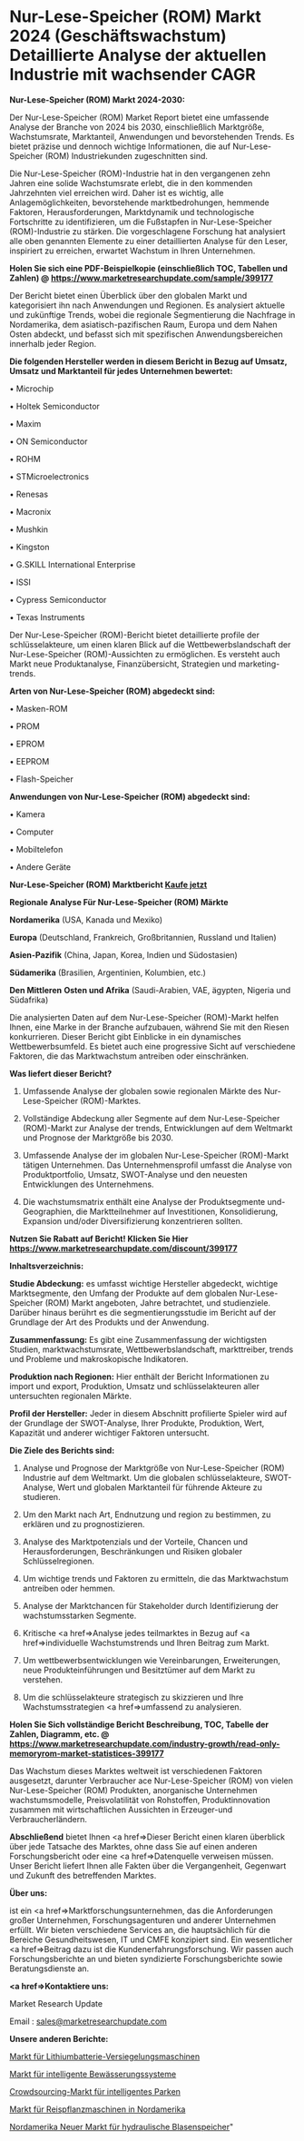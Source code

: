 # Nur-Lese-Speicher (ROM) Markt 2024 (Geschäftswachstum) Detaillierte Analyse der aktuellen Industrie mit wachsender CAGR

<strong>Nur-Lese-Speicher (ROM) Markt 2024-2030:</strong>

Der Nur-Lese-Speicher (ROM) Market Report bietet eine umfassende Analyse der Branche von 2024 bis 2030, einschließlich Marktgröße, Wachstumsrate, Marktanteil, Anwendungen und bevorstehenden Trends. Es bietet präzise und dennoch wichtige Informationen, die auf Nur-Lese-Speicher (ROM) Industriekunden zugeschnitten sind.

Die Nur-Lese-Speicher (ROM)-Industrie hat in den vergangenen zehn Jahren eine solide Wachstumsrate erlebt, die in den kommenden Jahrzehnten viel erreichen wird. Daher ist es wichtig, alle Anlagemöglichkeiten, bevorstehende marktbedrohungen, hemmende Faktoren, Herausforderungen, Marktdynamik und technologische Fortschritte zu identifizieren, um die Fußstapfen in Nur-Lese-Speicher (ROM)-Industrie zu stärken. Die vorgeschlagene Forschung hat analysiert alle oben genannten Elemente zu einer detaillierten Analyse für den Leser, inspiriert zu erreichen, erwartet Wachstum in Ihren Unternehmen.

<strong>Holen Sie sich eine PDF-Beispielkopie (einschließlich TOC, Tabellen und Zahlen) @
</strong><strong><a href=https://www.marketresearchupdate.com/sample/399177><strong>https://www.marketresearchupdate.com/sample/399177</u></font></a></strong></strong>

Der Bericht bietet einen Überblick über den globalen Markt und kategorisiert ihn nach Anwendungen und Regionen. Es analysiert aktuelle und zukünftige Trends, wobei die regionale Segmentierung die Nachfrage in Nordamerika, dem asiatisch-pazifischen Raum, Europa und dem Nahen Osten abdeckt, und befasst sich mit spezifischen Anwendungsbereichen innerhalb jeder Region.

<strong>Die folgenden Hersteller werden in diesem Bericht in Bezug auf Umsatz, Umsatz und Marktanteil für jedes Unternehmen bewertet:</strong>

• Microchip

• Holtek Semiconductor

• Maxim

• ON Semiconductor

• ROHM

• STMicroelectronics

• Renesas

• Macronix

• Mushkin

• Kingston

• G.SKILL International Enterprise

• ISSI

• Cypress Semiconductor

• Texas Instruments

Der Nur-Lese-Speicher (ROM)-Bericht bietet detaillierte profile der schlüsselakteure, um einen klaren Blick auf die Wettbewerbslandschaft der Nur-Lese-Speicher (ROM)-Aussichten zu ermöglichen. Es versteht auch Markt neue Produktanalyse, Finanzübersicht, Strategien und marketing-trends.

<strong>Arten von Nur-Lese-Speicher (ROM) abgedeckt sind:</strong>

• Masken-ROM

• PROM

• EPROM

• EEPROM

• Flash-Speicher

<strong>Anwendungen von Nur-Lese-Speicher (ROM) abgedeckt sind:</strong>

• Kamera

• Computer

• Mobiltelefon

• Andere Geräte

<strong>Nur-Lese-Speicher (ROM) Marktbericht <a href=https://www.marketresearchupdate.com/buynow/399177>Kaufe jetzt</a></strong>

<strong>Regionale Analyse Für Nur-Lese-Speicher (ROM) Märkte</strong>

<strong>Nordamerika</strong> (USA, Kanada und Mexiko)

<strong>Europa</strong> (Deutschland, Frankreich, Großbritannien, Russland und Italien)

<strong>Asien-Pazifik</strong> (China, Japan, Korea, Indien und Südostasien)

<strong>Südamerika</strong> (Brasilien, Argentinien, Kolumbien, etc.)

<strong>Den Mittleren</strong> <strong>Osten und Afrika</strong> (Saudi-Arabien, VAE, ägypten, Nigeria und Südafrika)

Die analysierten Daten auf dem Nur-Lese-Speicher (ROM)-Markt helfen Ihnen, eine Marke in der Branche aufzubauen, während Sie mit den Riesen konkurrieren. Dieser Bericht gibt Einblicke in ein dynamisches Wettbewerbsumfeld. Es bietet auch eine progressive Sicht auf verschiedene Faktoren, die das Marktwachstum antreiben oder einschränken.

<strong>Was liefert dieser Bericht?</strong>

1. Umfassende Analyse der globalen sowie regionalen Märkte des Nur-Lese-Speicher (ROM)-Marktes.

2. Vollständige Abdeckung aller Segmente auf dem Nur-Lese-Speicher (ROM)-Markt zur Analyse der trends, Entwicklungen auf dem Weltmarkt und Prognose der Marktgröße bis 2030.

3. Umfassende Analyse der im globalen Nur-Lese-Speicher (ROM)-Markt tätigen Unternehmen. Das Unternehmensprofil umfasst die Analyse von Produktportfolio, Umsatz, SWOT-Analyse und den neuesten Entwicklungen des Unternehmens.

4. Die wachstumsmatrix enthält eine Analyse der Produktsegmente und-Geographien, die Marktteilnehmer auf Investitionen, Konsolidierung, Expansion und/oder Diversifizierung konzentrieren sollten.

<strong>Nutzen Sie Rabatt auf Bericht! Klicken Sie Hier
</strong><strong><a href=https://www.marketresearchupdate.com/discount/399177>https://www.marketresearchupdate.com/discount/399177</b></u></font></strong></a>

<strong>Inhaltsverzeichnis:</strong>

<strong>Studie Abdeckung:</strong> es umfasst wichtige Hersteller abgedeckt, wichtige Marktsegmente, den Umfang der Produkte auf dem globalen Nur-Lese-Speicher (ROM) Markt angeboten, Jahre betrachtet, und studienziele. Darüber hinaus berührt es die segmentierungsstudie im Bericht auf der Grundlage der Art des Produkts und der Anwendung.

<strong>Zusammenfassung:</strong> Es gibt eine Zusammenfassung der wichtigsten Studien, marktwachstumsrate, Wettbewerbslandschaft, markttreiber, trends und Probleme und makroskopische Indikatoren.

<strong>Produktion nach Regionen:</strong> Hier enthält der Bericht Informationen zu import und export, Produktion, Umsatz und schlüsselakteuren aller untersuchten regionalen Märkte.

<strong>Profil der Hersteller:</strong> Jeder in diesem Abschnitt profilierte Spieler wird auf der Grundlage der SWOT-Analyse, Ihrer Produkte, Produktion, Wert, Kapazität und anderer wichtiger Faktoren untersucht.

<strong>Die Ziele des Berichts sind:</strong>

1) Analyse und Prognose der Marktgröße von Nur-Lese-Speicher (ROM) Industrie auf dem Weltmarkt.
Um die globalen schlüsselakteure, SWOT-Analyse, Wert und globalen Marktanteil für führende Akteure zu studieren.

2) Um den Markt nach Art, Endnutzung und region zu bestimmen, zu erklären und zu prognostizieren.

3) Analyse des Marktpotenzials und der Vorteile, Chancen und Herausforderungen, Beschränkungen und Risiken globaler Schlüsselregionen.

4) Um wichtige trends und Faktoren zu ermitteln, die das Marktwachstum antreiben oder hemmen.

5) Analyse der Marktchancen für Stakeholder durch Identifizierung der wachstumsstarken Segmente.

6) Kritische <a href=>Analyse</a> jedes teilmarktes in Bezug auf <a href=>individuelle</a> Wachstumstrends und Ihren Beitrag zum Markt.

7) Um wettbewerbsentwicklungen wie Vereinbarungen, Erweiterungen, neue Produkteinführungen und Besitztümer auf dem Markt zu verstehen.

8) Um die schlüsselakteure strategisch zu skizzieren und Ihre Wachstumsstrategien <a href=>umfassend</a> zu analysieren.

<strong>Holen Sie Sich vollständige Bericht Beschreibung, TOC, Tabelle der Zahlen, Diagramm, etc. @ </strong><strong><a href=https://www.marketresearchupdate.com/industry-growth/read-only-memoryrom-market-statistices-399177>https://www.marketresearchupdate.com/industry-growth/read-only-memoryrom-market-statistices-399177</a></font></strong>

Das Wachstum dieses Marktes weltweit ist verschiedenen Faktoren ausgesetzt, darunter Verbraucher ace Nur-Lese-Speicher (ROM) von vielen Nur-Lese-Speicher (ROM) Produkten, anorganische Unternehmen wachstumsmodelle, Preisvolatilität von Rohstoffen, Produktinnovation zusammen mit wirtschaftlichen Aussichten in Erzeuger-und Verbraucherländern.

<strong>Abschließend</strong> bietet Ihnen <a href=>Dieser</a> Bericht einen klaren überblick über jede Tatsache des Marktes, ohne dass Sie auf einen anderen Forschungsbericht oder eine <a href=>Datenquelle</a> verweisen müssen. Unser Bericht liefert Ihnen alle Fakten über die Vergangenheit, Gegenwart und Zukunft des betreffenden Marktes.

<strong>Über uns:</strong>

 ist ein <a href=>Marktfors</a>chungsunternehmen, das die Anforderungen großer Unternehmen, Forschungsagenturen und anderer Unternehmen erfüllt. Wir bieten verschiedene Services an, die hauptsächlich für die Bereiche Gesundheitswesen, IT und CMFE konzipiert sind. Ein wesentlicher <a href=>Beitrag</a> dazu ist die Kundenerfahrungsforschung. Wir passen auch Forschungsberichte an und bieten syndizierte Forschungsberichte sowie Beratungsdienste an.

<strong><a href=>Kontaktiere uns:</a></strong>

Market Research Update

Email : sales@marketresearchupdate.com

<strong>Unsere anderen Berichte:</strong>

<a href=https://www.linkedin.com/pulse/lithium-battery-sealing-machine-market-size>Markt für Lithiumbatterie-Versiegelungsmaschinen</a>

<a href=https://www.linkedin.com/pulse/smart-irrigation-systems-market-research-report>Markt für intelligente Bewässerungssysteme</a>

<a href=https://www.linkedin.com/pulse/crowd-sourced-smart-parking-market-size-share-outlook>Crowdsourcing-Markt für intelligentes Parken</a>

<a href=https://www.linkedin.com/pulse/north-america-rice-transplanter-machine-market>Markt für Reispflanzmaschinen in Nordamerika</a>

<a href=https://www.linkedin.com/pulse/north-america-new-bladder-hydraulic-accumulators-market>Nordamerika Neuer Markt für hydraulische Blasenspeicher</a>"
